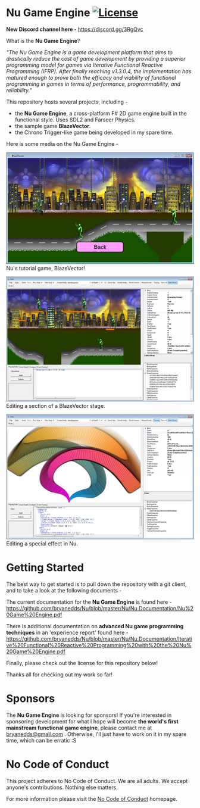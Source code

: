 Nu Game Engine [![License](https://img.shields.io/badge/license-MIT-blue.svg)](https://github.com/bryanedds/Nu/blob/master/License.md)
=

**New Discord channel here -**
https://discord.gg/3RgQvc

What is the **Nu Game Engine**?

*"The Nu Game Engine is a game development platform that aims to drastically reduce the cost of game development by providing a superior programming model for games via Iterative Functional Reactive Programming (IFRP). After finally reaching v1.3.0.4, the implementation has matured enough to prove both the efficacy and viability of functional programming in games in terms of performance, programmability, and reliability."*

This repository hosts several projects, including -

- the **Nu Game Engine**, a cross-platform F# 2D game engine built in the functional style. Uses SDL2 and Farseer Physics.
- the sample game **BlazeVector**.
- the Chrono Trigger-like game being developed in my spare time.

Here is some media on the Nu Game Engine -

![Screenshot](Projects/BlazeVector/Promotional/BlastingAwayInBlazeVector.png?raw=true)
Nu's tutorial game, BlazeVector!

![Screenshot](Projects/BlazeVector/Promotional/EditingASectionOfABlazeVectorStage.png?raw=true)
Editing a section of a BlazeVector stage.

![Screenshot](Nu/Nu.Promotional/SpecialEffect.png?raw=true)
Editing a special effect in Nu.

Getting Started
===============

The best way to get started is to pull down the repository with a git client, and to take a look at the following documents -

The current documentation for the **Nu Game Engine** is found here - https://github.com/bryanedds/Nu/blob/master/Nu/Nu.Documentation/Nu%20Game%20Engine.pdf

There is additional documentation on **advanced Nu game programming techniques** in an 'experience report' found here -
https://github.com/bryanedds/Nu/blob/master/Nu/Nu.Documentation/Iterative%20Functional%20Reactive%20Programming%20with%20the%20Nu%20Game%20Engine.pdf

Finally, please check out the license for this repository below!

Thanks all for checking out my work so far!

Sponsors
========

The **Nu Game Engine** is looking for sponsors! If you're interested in sponsoring development for what I hope will become **the world's first mainstream functional game engine**, please contact me at bryanedds@gmail.com . Otherwise, I'll just have to work on it in my spare time, which can be erratic :S

No Code of Conduct
===============

This project adheres to No Code of Conduct.  We are all adults.  We accept anyone's contributions.  Nothing else matters.

For more information please visit the [No Code of Conduct](https://github.com/domgetter/NCoC) homepage.
